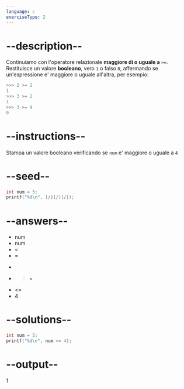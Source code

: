 ```yaml
---
language: c
exerciseType: 2
---
```


# --description--

Continuiamo con l'operatore relazionale **maggiore di o uguale a** `>=`.
Restituisce un valore **booleano**, vero `1` o falso `0`, affermando se un'espressione e' maggiore o uguale all'altra, per esempio:
```c
>>> 2 >= 2
1
>>> 3 >= 2
1
>>> 3 >= 4
0
```

# --instructions--

Stampa un valore booleano verificando se `num` e' maggiore o uguale a `4`

# --seed--

```c
int num = 5;
printf("%d\n", [/][/][/]);
```

# --answers--

- num
- num
-  < 
-  = 
-  > 
-  >= 
-  <= 
- 4

# --solutions--

```c
int num = 5;
printf("%d\n", num >= 4);
```

# --output--

1
